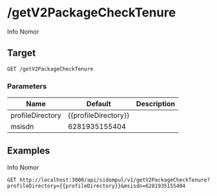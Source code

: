 # /getV2PackageCheckTenure
Info Nomor


## Target
```
GET /getV2PackageCheckTenure
```

### Parameters
Name | Default | Description
--- | --- | ---
profileDirectory | {{profileDirectory}} | 
msisdn | 6281935155404 | 





## Examples
Info Nomor

```
GET http://localhost:3000/api/sidompul/v1/getV2PackageCheckTenure?profileDirectory={{profileDirectory}}&msisdn=6281935155404


```

